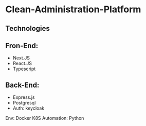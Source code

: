 # Clean-Administration-Platform

## Technologies

## Fron-End:
 - Next.JS 
 - React.JS
 - Typescript


## Back-End:
 - Express.js
 - Postgresql
 - Auth: keycloak

Env: Docker K8S
Automation: Python
